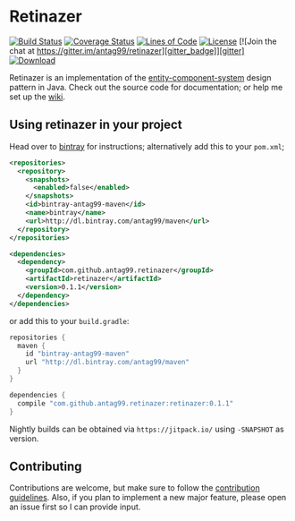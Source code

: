 # Retinazer
[![Build Status][build_badge]][build]
[![Coverage Status][coverage_badge]][coverage]
[![Lines of Code][loc_badge]][loc]
[![License][license_badge]][license]
[![Join the chat at https://gitter.im/antag99/retinazer][gitter_badge]][gitter]
[![Download][bintray_badge]][bintray]

Retinazer is an implementation of the [entity-component-system][ecs] design
pattern in Java. Check out the source code for documentation; or help me set up
the [wiki](https://github.com/antag99/retinazer/wiki).

## Using retinazer in your project
Head over to [bintray](https://bintray.com/antag99/maven/retinazer/view)
for instructions; alternatively add this to your `pom.xml`;
```xml
<repositories>
  <repository>
    <snapshots>
      <enabled>false</enabled>
    </snapshots>
    <id>bintray-antag99-maven</id>
    <name>bintray</name>
    <url>http://dl.bintray.com/antag99/maven</url>
  </repository>
</repositories>

<dependencies>
  <dependency>
    <groupId>com.github.antag99.retinazer</groupId>
    <artifactId>retinazer</artifactId>
    <version>0.1.1</version>
  </dependency>
</dependencies>
```
or add this to your `build.gradle`:
```groovy
repositories {
  maven {
    id "bintray-antag99-maven"
    url "http://dl.bintray.com/antag99/maven"
  }
}

dependencies {
  compile "com.github.antag99.retinazer:retinazer:0.1.1"
}
```
Nightly builds can be obtained via `https://jitpack.io/` using `-SNAPSHOT` as
version.

## Contributing
Contributions are welcome, but make sure to follow the [contribution guidelines](CONTRIBUTING.md).
Also, if you plan to implement a new major feature, please open an issue first
so I can provide input.

[build]: https://travis-ci.org/antag99/retinazer
[build_badge]: https://travis-ci.org/antag99/retinazer.svg?branch=master
[coverage]: https://coveralls.io/github/antag99/retinazer?branch=master
[coverage_badge]: https://coveralls.io/repos/antag99/retinazer/badge.svg?branch=master&service=github
[loc]: https://github.com/antag99/retinazer/search?l=java
[loc_badge]: https://antag99.github.io/loc/retinazer.svg
[license]: http://choosealicense.com/licenses/mit/
[license_badge]: https://img.shields.io/badge/license-MIT-blue.svg
[gitter]: https://gitter.im/antag99/retinazer
[gitter_badge]: https://img.shields.io/badge/GITTER-JOIN_CHAT_%E2%86%92-1dce73.svg
[bintray]: https://bintray.com/antag99/maven/retinazer/_latestVersion
[bintray_badge]: https://api.bintray.com/packages/antag99/maven/retinazer/images/download.svg
[ecs]: https://en.wikipedia.org/wiki/Entity_component_system
